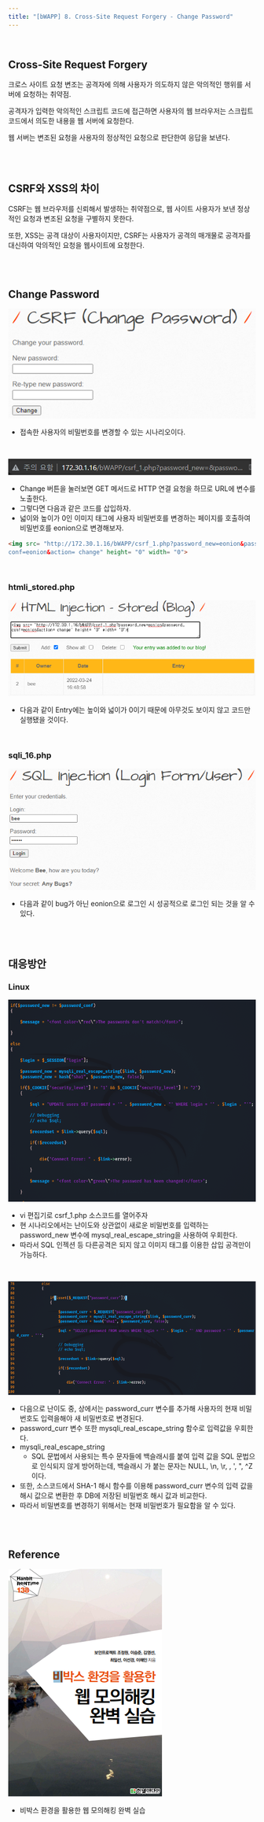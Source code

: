 ```yaml
---
title: "[bWAPP] 8. Cross-Site Request Forgery - Change Password"
---
```


<br>

## Cross-Site Request Forgery

크로스 사이트 요청 변조는 공격자에 의해 사용자가 의도하지 않은 악의적인 행위를 서버에 요청하는 취약점.

공격자가 입력한 악의적인 스크립트 코드에 접근하면 사용자의 웹 브라우저는 스크립트 코드에서 의도한 내용을 웹 서버에 요청한다.

웹 서버는 변조된 요청을 사용자의 정상적인 요청으로 판단한여 응답을 보낸다.

<br><br>

## CSRF와  XSS의 차이

CSRF는 웹 브라우저를 신뢰해서 발생하는 취약점으로, 웹 사이트 사용자가 보낸 정상적인 요청과 변조된 요청을 구별하지 못한다.

또한, XSS는 공격 대상이 사용자이지만, CSRF는 사용자가 공격의 매개물로 공격자를 대신하여 악의적인 요청을 웹사이트에 요청한다.

<br><br>

## Change Password

![image-20220325004324404](https://raw.githubusercontent.com/EONION-TH3DB/image_repo/main/img/image-20220325004324404.png)

- 접속한 사용자의 비밀번호를 변경할 수 있는 시나리오이다.

<br>

![image-20220325004359940](https://raw.githubusercontent.com/EONION-TH3DB/image_repo/main/img/image-20220325004359940.png)

- Change 버튼을 눌러보면 GET 메서드로 HTTP 연결 요청을 하므로 URL에 변수를 노출한다.
- 그렇다면 다음과 같은 코드를 삽입하자.
- 넓이와 높이가 0인 이미지 태그에 사용자 비밀번호를 변경하는 페이지를 호출하여 비밀번호를 eonion으로 변경해보자.

```html
<img src= "http://172.30.1.16/bWAPP/csrf_1.php?password_new=eonion&password_
conf=eonion&action= change" height= "0" width= "0">
```

<br>

### htmli_stored.php

![image-20220325004914919](https://raw.githubusercontent.com/EONION-TH3DB/image_repo/main/img/image-20220325004914919.png)

- 다음과 같이 Entry에는 높이와 넓이가 0이기 때문에 아무것도 보이지 않고 코드만 실행됐을 것이다.

<br>

### sqli_16.php

![image-20220325004955637](https://raw.githubusercontent.com/EONION-TH3DB/image_repo/main/img/image-20220325004955637.png)

- 다음과 같이 bug가 아닌 eonion으로 로그인 시 성공적으로 로그인 되는 것을 알 수 있다.

<br>

<br>

## 대응방안

### Linux

![image-20220325005326554](https://raw.githubusercontent.com/EONION-TH3DB/image_repo/main/img/image-20220325005326554.png)

- vi 편집기로 csrf_1.php 소스코드를 열어주자
- 현 시나리오에서는 난이도와 상관없이 새로운 비밀번호를 입력하는 password_new 변수에 mysql_real_escape_string을 사용하여 우회한다.
- 따라서 SQL 인젝션 등 다른공격은 되지 않고 이미지 태그를 이용한 삽입 공격만이 가능하다.

<BR>

![image-20220325005521378](https://raw.githubusercontent.com/EONION-TH3DB/image_repo/main/img/image-20220325005521378.png)

- 다음으로 난이도 중, 상에서는 password_curr 변수를 추가해 사용자의 현재 비밀번호도 입력을해야 새 비밀번호로 변경된다.
- password_curr 변수 또한  mysqli_real_escape_string 함수로 입력값을 우회한다.
- mysqli_real_escape_string
  - SQL 문법에서 사용되는 특수 문자들에 백슬래시를 붙여 입력 값을 SQL 문법으로 인식되지 않게 방어하는데, 백슬래시 가 붙는 문자는 NULL, \n, \r, \, ', ", ^Z이다.
- 또한, 소스코드에서 SHA-1 해시 함수를 이용해 password_curr 변수의 입력 값을 해시 값으로 변환한 후 DB에 저장된 비밀번호 해시 값과 비교한다.
- 따라서 비밀변호를 변경하기 위해서는 현재 비밀번호가 필요함을 알 수 있다.

<br>

<br>

## Reference

![image-20220321173522102](https://raw.githubusercontent.com/EONION-TH3DB/image_repo/main/img/image-20220321173522102.png)

- 비박스 환경을 활용한 웹 모의해킹 완벽 실습
